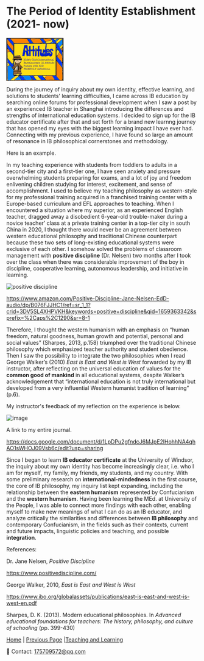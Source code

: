 # The Period of Identity Establishment (2021- now)

<img src="LP.gif" align="center"/>

During the journey of inquiry about my own identity, effective learning, and solutions to students' learning difficulties, I came across IB education by searching online forums for professional development when I saw a post by an experienced IB teacher in Shanghai introducing the differences and strengths of international education systems. I decided to sign up for the IB educator certificate after that and set forth for a brand new learnng journey that has opened my eyes with the biggest learning impact I have ever had. Connecting with my previous experience, I have found so large an amount of resonance in IB philosophical cornerstones and methodology.

Here is an example.

In my teaching experience with students from toddlers to adults in a second-tier city and a first-tier one, I have seen anxiety and pressure overwhelming students preparing for exams, and a lot of joy and freedom enlivening children studying for interest, excitement, and sense of accomplishment. I used to believe my teaching philosophy as western-style for my professional training acquired in a franchised training center with a Europe-based curriculum and EFL approaches to teaching. When I encountered a situation where my superior, as an experienced English teacher, dragged away a disobedient 6-year-old trouble-maker during a novice teacher’ class at a private training center in a top-tier city in south China in 2020, I thought there would never be an agreement between western educational philosophy and traditional Chinese counterpart because these two sets of long-existing educational systems were exclusive of each other. I somehow solved the problems of classroom management with **positive discipline** (Dr. Nelsen) two months after I took over the class when there was considerable improvement of the boy in discipline, cooperative learning, autonomous leadership, and initiative in learning.

![positive discipline](https://user-images.githubusercontent.com/109213222/182412572-28630914-5e69-4a58-bf04-c8275abe7f61.jpg)

<https://www.amazon.com/Positive-Discipline-Jane-Nelsen-EdD-audio/dp/B076FJJHC1/ref=sr_1_1?crid=3DV5SL4XHPVKH&keywords=positive+discipline&qid=1659363342&sprefix=%2Caps%2C1290&sr=8-1>

Therefore, I thought the western humanism with an emphasis on “human freedom, natural goodness, human growth and potential, personal and social values” (Sharpes, 2013, p.158) triumphed over the traditional Chinese philosophy which emphasized teacher authority and student obedience. Then I saw the possibility to integrate the two philosophies when I read George Walker’s (2010) _East is East and West is West_ forwarded by my IB instructor, after reflecting on the universal education of values for the **common good of mankind** in all educational systems, despite Walker’s acknowledgement that “international education is not truly international but developed from a very influential Western humanist tradition of learning” (p.6).

My instructor's feedback of my reflection on the experience is below.

![image](https://user-images.githubusercontent.com/109213222/180602136-7b599cfb-08e6-457e-b81f-83334067c22e.png)

A link to my entire journal.

<https://docs.google.com/document/d/1LpDPu2gfndcJ6MJpE2lHohhNA4qhAO1sWHOJ09Vsb6c/edit?usp=sharing>

Since I began to learn **IB educator certificate** at the University of Windsor, the inquiry about my own identity has become increasingly clear, i.e. who I am for myself, my family, my friends, my students, and my country. With some preliminary research on **international-mindedness** in the first course, the core of IB philosophy, my inquiry list kept expanding, including the relationship between the **eastern humanism** represented by Confucianism and the **western humanism**. Having been learning the MEd. at University of the People, I was able to connect more findings with each other, enabling myself to make new meanings of what I can do as an IB educator, and analyze critically the similarities and differences between **IB philosophy** and contemporary Confucianism, in the fields such as their contexts, current and future impacts, linguistic policies and teaching, and possible **integration**.

References:

Dr. Jane Nelsen, _Positive Discipline_

<https://www.positivediscipline.com/>

George Walker, 2010, _East is East and West is West_

<https://www.ibo.org/globalassets/publications/east-is-east-and-west-is-west-en.pdf>

Sharpes, D. K. (2013). Modern educational philosophies. In _Advanced educational foundations for teachers: The history, philosophy, and culture of schooling_ (pp. 399-430)

 [Home](./README.md) | [Previous Page](./philosophyc.md) |[Teaching and Learning](./teachingandlearning1.md)

 📧 Contact:
<175709572@qq.com>